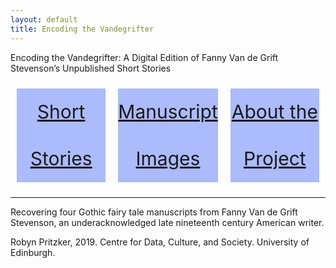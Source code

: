 ```yaml
---
layout: default
title: Encoding the Vandegrifter
---
```


<head>
 
<link rel="stylesheet" href="path/to/balloon.css">
 
 <style>
    .flex-container {
      display: flex;
      justify-content: center;
    }

    .flex-container > div {
      background-color: #ABBBFC;
      width: 100%;
      margin: 10px;
      text-align: center;
      line-height: 75px;
      font-size: 30px;
    }
  </style>
  
</head>

Encoding the Vandegrifter: A Digital Edition of Fanny Van de Grift Stevenson’s Unpublished Short Stories



<div class="introduction">
  <div class="flex-container">
    <div class="overlay">
     <a href="{{ site.baseurl }}/storiesIndex.html"><span class="caption" style="display:block">Short Stories</span></a>
    </div>
    <div class="overlay">
      <a href="{{ site.baseurl }}/imagesIndex.html"><span class="caption" style="display:block">Manuscript Images</span></a>
    </div>
    <div class="overlay">
      <a href="{{ site.baseurl }}/aboutIndex.html"><span class="caption" style="display:block">About the Project</span></a>
    </div>
  </div>
</div>
<hr />
<p>Recovering four Gothic fairy tale manuscripts from Fanny Van de Grift Stevenson, an underacknowledged late nineteenth century American writer.</p>

 
<span data-balloon="I'm a tooltip." data-balloon-pos="up">Robyn Pritzker, 2019. Centre for Data, Culture, and Society. University of Edinburgh.</span>
